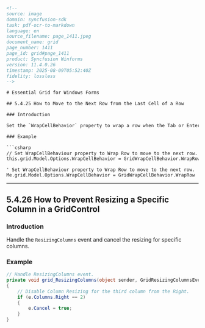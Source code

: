 ```html
<!-- 
source: image
domain: syncfusion-sdk
task: pdf-ocr-to-markdown
language: en
source_filename: page_1411.jpeg
document_name: grid
page_number: 1411
page_id: grid#page_1411
product: Syncfusion Winforms
version: 11.4.0.26
timestamp: 2025-08-09T05:52:40Z
fidelity: lossless
-->

# Essential Grid for Windows Forms

## 5.4.25 How to Move to the Next Row from the Last Cell of a Row

### Introduction

Set the `WrapCellBehavior` property to wrap a row when the Tab or Enter key is pressed.

### Example

```csharp
// Set WrapCellBehaviour property to Wrap Row to move to the next row.
this.grid.Model.Options.WrapCellBehavior = GridWrapCellBehavior.WrapRow;
```

```vb.net
' Set WrapCellBehaviour property to Wrap Row to move to the next row.
Me.grid.Model.Options.WrapCellBehavior = GridWrapCellBehavior.WrapRow
```

---

## 5.4.26 How to Prevent Resizing a Specific Column in a GridControl

### Introduction

Handle the `ResizingColumns` event and cancel the resizing for specific columns.

### Example

```csharp
// Handle ResizingColumns event.
private void grid_ResizingColumns(object sender, GridResizingColumnsEventArgs e)
{
    // Disable Column Resizing for the third column from the Right.
    if (e.Columns.Right == 2)
    {
        e.Cancel = true;
    }
}
```
```